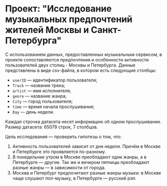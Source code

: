 # Проект: "Исследование музыкальных предпочтений жителей Москвы и Санкт-Петербурга"

С использованием данных, предоставленных музыкальным сервисом, в проекте сопоставляются предпочтения и особенности активности пользователей двух столиц - Москвы и Петербурга. Данные представлены в виде csv-файла, в котором есть следующие столбцы:

* `userID` — идентификатор пользователя;
* `Track` — название трека;  
* `artist` — имя исполнителя;
* `genre` — название жанра;
* `City` — город пользователя;
* `time` — время начала прослушивания;
* `Day` — день недели.

Каждая строчка датасета несет информацию об одном прослушивании.
Размер датасета: 65079 строк, 7 столбцов. 

Цель исследования — проверить гипотезы о том, что:
1. Активность пользователей зависит от дня недели. Причём в Москве и Петербурге это проявляется по-разному.
2. В понедельник утром в Москве преобладают одни жанры, а в Петербурге — другие. Так же и вечером пятницы преобладают разные жанры — в зависимости от города.
3. Москва и Петербург предпочитают разные жанры музыки: в Москве чаще слушают поп-музыку, в Петербурге — русский рэп.
